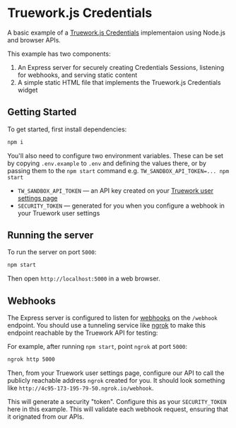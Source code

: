 # Truework.js Credentials

A basic example of a [Truework.js
Credentials](https://www.truework.com/docs/getting-started/truework-js-tutorial)
implementaion using Node.js and browser APIs.

This example has two components:

1. An Express server for securely creating Credentials Sessions, listening for
   webhooks, and serving static content
2. A simple static HTML file that implements the Truework.js Credentials widget

## Getting Started

To get started, first install dependencies:

```bash
npm i
```

You'll also need to configure two environment variables. These can be set by copying
`.env.example` to `.env` and defining the values there, or by passing them to the
`npm start` command e.g. `TW_SANDBOX_API_TOKEN=... npm start`

- `TW_SANDBOX_API_TOKEN` — an API key created on your [Truework user settings page](https://www.truework.com/docs/getting-started/api-keys)
- `SECURITY_TOKEN` — generated for you when you configure a webhook in your
    Truework user settings

## Running the server

To run the server on port `5000`:

```bash
npm start
```

Then open `http://localhost:5000` in a web browser.

## Webhooks

The Express server is configured to listen for
[webhooks](https://www.truework.com/docs/getting-started/webhooks) on the
`/webhook` endpoint. You should use a tunneling service like [ngrok](https://www.ngrok.com/) to make
this endpoint reachable by the Truework API for testing:

For example, after running `npm start`, point `ngrok` at port `5000`:

```bash
ngrok http 5000
```

Then, from your Truework user settings page, configure our API to call the
publicly reachable address `ngrok` created for you. It should look something like
`http://4c95-173-195-79-50.ngrok.io/webhook`.

This will generate a security "token". Configure this as your `SECURITY_TOKEN`
here in this example. This will validate each webhook request, ensuring that it
orignated from our APIs.
